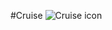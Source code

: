 #Cruise
![Cruise icon](https://lh4.googleusercontent.com/-MUSR3J9-ssw/Tg2KyIWoWPI/AAAAAAAACEA/1koqMr5LQB0/w360-h358-no/6531_1029260027873_1716525256_60592_3528966_n.jpg)
